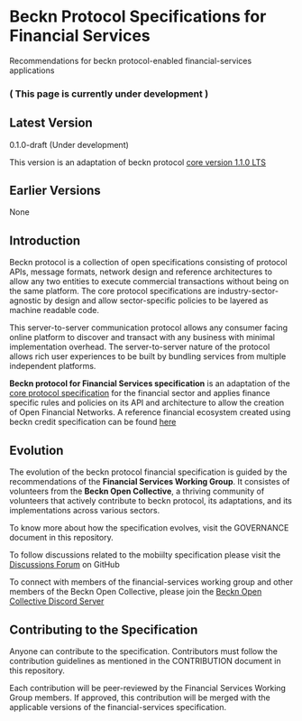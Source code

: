 # Beckn Protocol Specifications for Financial Services
Recommendations for beckn protocol-enabled financial-services applications

### ( This page is currently under development )


## Latest Version

0.1.0-draft (Under development)

This version is an adaptation of beckn protocol [core version 1.1.0 LTS](https://github.com/beckn/protocol-specifications)

## Earlier Versions

None

## Introduction

Beckn protocol is a collection of open specifications consisting of protocol APIs, message formats, network design and reference architectures to allow any two entities to execute commercial transactions without being on the same platform. The core protocol specifications are industry-sector-agnostic by design and allow sector-specific policies to be layered as machine readable code.    

This server-to-server communication protocol allows any consumer facing online platform to discover and transact with any business with minimal implementation overhead. The server-to-server nature of the protocol allows rich user experiences to be built by bundling services from multiple independent platforms. 

**Beckn protocol for Financial Services specification** is an adaptation of the [core protocol specification](https://github.com/beckn/protocol-specifications) for the financial sector and applies finance specific rules and policies on its API and architecture to allow the creation of Open Financial Networks. A reference financial ecosystem created using beckn credit specification can be found [here](https://github.com/beckn)

## Evolution

The evolution of the beckn protocol financial specification is guided by the recommendations of the **Financial Services Working Group**. It consistes of volunteers from the **Beckn Open Collective**, a thriving community of volunteers that actively contribute to beckn protocol, its adaptations, and its implementations across various sectors.

To know more about how the specification evolves, visit the GOVERNANCE document in this repository.

To follow discussions related to the mobiilty specification please visit the [Discussions Forum](https://github.com/beckn/financial-services/discussions) on GitHub

To connect with members of the financial-services working group and other members of the Beckn Open Collective, please join the [Beckn Open Collective Discord Server](https://discord.gg/vxNjTzsgcP)

## Contributing to the Specification

Anyone can contribute to the specification. Contributors must follow the contribution guidelines as mentioned in the CONTRIBUTION document in this repository.

Each contribution will be peer-reviewed by the Financial Services Working Group members. If approved, this contribution will be merged with the applicable versions of the financial-services specification. 
